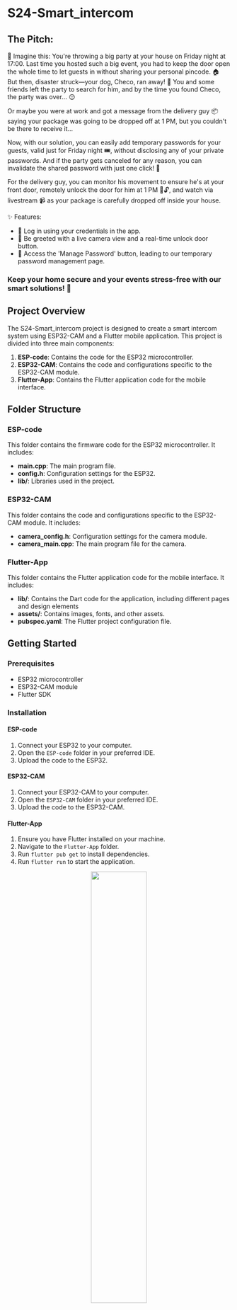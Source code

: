 # S24-Smart_intercom

## The Pitch:
🎉 Imagine this: You're throwing a big party at your house on Friday night at 17:00. Last time you hosted such a big event, you had to keep the door open the whole time to let guests in without sharing your personal pincode. 🏠 But then, disaster struck—your dog, Checo, ran away! 🐶 You and some friends left the party to search for him, and by the time you found Checo, the party was over... 😔

Or maybe you were at work and got a message from the delivery guy 📦 saying your package was going to be dropped off at 1 PM, but you couldn't be there to receive it...

Now, with our solution, you can easily add temporary passwords for your guests, valid just for Friday night 🎟️, without disclosing any of your private passwords. And if the party gets canceled for any reason, you can invalidate the shared password with just one click! 🚫

For the delivery guy, you can monitor his movement to ensure he's at your front door, remotely unlock the door for him at 1 PM 🚪🔓, and watch via livestream 📹 as your package is carefully dropped off inside your house.

✨ Features:

* 📲 Log in using your credentials in the app.
* 🎥 Be greeted with a live camera view and a real-time unlock door button.
* 🔑 Access the 'Manage Password' button, leading to our temporary password management page.

### Keep your home secure and your events stress-free with our smart solutions! 🚀


## Project Overview
The S24-Smart_intercom project is designed to create a smart intercom system using ESP32-CAM and a Flutter mobile application. This project is divided into three main components:

1. **ESP-code**: Contains the code for the ESP32 microcontroller.
2. **ESP32-CAM**: Contains the code and configurations specific to the ESP32-CAM module.
3. **Flutter-App**: Contains the Flutter application code for the mobile interface.

## Folder Structure

### ESP-code
This folder contains the firmware code for the ESP32 microcontroller. It includes:
- **main.cpp**: The main program file.
- **config.h**: Configuration settings for the ESP32.
- **lib/**: Libraries used in the project.

### ESP32-CAM
This folder contains the code and configurations specific to the ESP32-CAM module. It includes:
- **camera_config.h**: Configuration settings for the camera module.
- **camera_main.cpp**: The main program file for the camera.

### Flutter-App
This folder contains the Flutter application code for the mobile interface. It includes:
- **lib/**: Contains the Dart code for the application, including different pages and design elements
- **assets/**: Contains images, fonts, and other assets.
- **pubspec.yaml**: The Flutter project configuration file.

## Getting Started

### Prerequisites
- ESP32 microcontroller
- ESP32-CAM module
- Flutter SDK

### Installation

#### ESP-code
1. Connect your ESP32 to your computer.
2. Open the `ESP-code` folder in your preferred IDE.
3. Upload the code to the ESP32.

#### ESP32-CAM
1. Connect your ESP32-CAM to your computer.
2. Open the `ESP32-CAM` folder in your preferred IDE.
3. Upload the code to the ESP32-CAM.

#### Flutter-App
1. Ensure you have Flutter installed on your machine.
2. Navigate to the `Flutter-App` folder.
3. Run `flutter pub get` to install dependencies.
4. Run `flutter run` to start the application.



<p align="center" width="100%">
    <img width="50%" src="https://github.com/user-attachments/assets/fa1f627c-d43d-4c13-b4be-d6534c7db633"> 
</p>


#### Hardware

![hardware bird's-eye view](https://github.com/user-attachments/assets/45133843-9c47-439b-9370-621ee368ae39)

Full info of the hardware can be found here : https://docs.google.com/spreadsheets/d/1V-DETGFDWvvLv6orIYwIOxZJeek2C7KR-pbLn5BZ86k/edit?gid=1780832805#gid=1780832805

#### Physical Prototype





https://github.com/user-attachments/assets/098d624c-f1ff-4162-a625-86a816eff95d




<p align="center" width="100%">
  

</p>





#### App Renders




<p align="center" width="100%">
    <img width="20%" src="https://github.com/user-attachments/assets/b476d8bb-5e93-4e1f-b033-183e5bca9c8c"> 
    &nbsp;&nbsp;&nbsp;&nbsp;&nbsp;&nbsp;&nbsp;&nbsp;
    <img width="20%" src="https://github.com/user-attachments/assets/4d5f1e10-bca5-4ea6-a8fe-b2a9a4a51782">
    &nbsp;&nbsp;&nbsp;&nbsp;&nbsp;&nbsp;&nbsp;&nbsp;
    <img width="20%" src="https://github.com/user-attachments/assets/6d13956f-6488-44c4-9491-67477b874d60">

</p>


<p align="center" width="100%">
    <img width="20%" src="https://github.com/user-attachments/assets/bb7443dd-0edb-4cff-9437-c0aabc4b6d9d">
    &nbsp;&nbsp;&nbsp;&nbsp;&nbsp;&nbsp;&nbsp;&nbsp;
    <img width="20%" src="https://github.com/user-attachments/assets/de626a0a-9c35-4b41-96e3-76e5d1946185">
</p>






[IOT poster- smart doorbell.pptx](https://github.com/user-attachments/files/16841304/IOT.poster-.smart.doorbell.pptx)




#### Notes for developers: 

* Esp-cam is limited to 5fps or sometimes more, depends on the connectivity and bandwith of the internet and the responsivness of the firebase. But this is good enough for security camera.
* We didnt find any software solutions or references for using the cam globally (rather than just typing http and local ip address), all the solutions suggested connected to an app or server for forwarding the video stream via ports and other router related setting, which wasn't relevant for our project.
* Some hardware solutions suggested modifynig the board to work with external antenna, and some also suggested connecting the GND pin to aluminum foil, (https://www.reddit.com/r/esp32/comments/r9g5jc/fixing_ymmv_the_poor_frame_rate_on_the_esp32cam/), but we didnt want to risk damaging the board.
* We ran into some problems with the storage in the ESP and scheduling the tasks, in the final_code.ino inside the esp-code folder you will find the code which eventually worked for us!
* In the video we show an early build of the app hence why the live camera feature is not working.
* The flutter app design matches the renders, except the temporary password page design got changed and we added an invalidate button for each passsword. Everything else is straight forward, firebase get and set are used to unlock the door, and to maintain the temporary passwords.
* In our app we update a field named time, this serves the time epoch for the esp, this served as a clock instead of Technion's NTP server which was down at the time we wanted to present our project.



